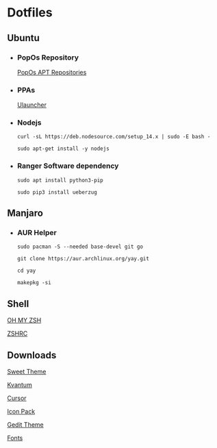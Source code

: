 # Dotfiles

## Ubuntu
    
* ### PopOs Repository
    [PopOs APT Repositories](https://apt.pop-os.org/)
 
* ### PPAs
    [Ulauncher](https://ulauncher.io/)


* ### Nodejs
    ```curl -sL https://deb.nodesource.com/setup_14.x | sudo -E bash -```

    ```sudo apt-get install -y nodejs```

* ### Ranger Software dependency
    ```sudo apt install python3-pip```

    ```sudo pip3 install ueberzug```

## Manjaro

* ### AUR Helper
    ```sudo pacman -S --needed base-devel git go```

    ```git clone https://aur.archlinux.org/yay.git```

    ```cd yay```

    ```makepkg -si```

## Shell
[OH MY ZSH](https://ohmyz.sh/)

[ZSHRC](https://gist.github.com/micaelviana)

## Downloads
[Sweet Theme](https://www.gnome-look.org/p/1253385/)

[Kvantum](https://store.kde.org/p/1294013/)

[Cursor](https://www.gnome-look.org/p/1393084/)

[Icon Pack](https://www.gnome-look.org/s/Gnome/p/1279924)

[Gedit Theme](https://github.com/isdampe/gedit-gtk-one-dark-style-scheme)

[Fonts](https://github.com/ryanoasis/nerd-fonts/releases/)
